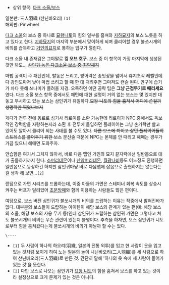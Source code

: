   * 상위 항목: [다크 소울/보스](%EB%8B%A4%ED%81%AC%20%EC%86%8C%EC%9A%B8/%EB%B3%B4%EC%8A%A4.md)  

일본판: 三人羽織 (산닌바오리) `[1]`  
해외판: Pinwheel

[다크 소울](%EB%8B%A4%ED%81%AC%20%EC%86%8C%EC%9A%B8.md)의 보스 중 하나로 [묘왕니토](%EB%AC%98%EC%99%95%20%EB%8B%88%ED%86%A0.md)의 힘의 일부를 훔쳐와
[지하묘지](%EC%A7%80%ED%95%98%EB%AC%98%EC%A7%80.md)의 보스 노릇을 하고 있다고 한다.
[지하묘지](%EC%A7%80%ED%95%98%EB%AC%98%EC%A7%80.md)의 마지막 부분에서 맞이하게 되며 클리어할 경우
불쏘시개의 비의를 습득하고 [거인의묘지](%EA%B1%B0%EC%9D%B8%EC%9D%98%20%EB%AC%98%EC%A7%80.md)로 통하는 입구가 열린다.

다크 소울 내 존재감은 그야말로 **킹 오브 호구**. 보스 중 이 항목이 가장 마지막에 생성된것만 봐도... <del>[삼인귀 놈은 다크소울 보스 중 최약체지](%EB%86%88%EC%9D%80%20%EC%82%AC%EC%B2%9C%EC%99%95%20%EC%B5%9C%EC%95%BD%EC%B2%B4%EC%A7%80.md)</del>

마법 공격이 주 패턴인데, 발동은 느리고, 방어력은 종잇장을 넘어서 휴지조각 레벨인데다 강인도마저 낮아 마법 쓰려고 할 때 한 대 때려주면
그마저도 캔슬 된다. 안구에 습기가 차다 못해 쓰나미가 몰려올 지경. 오죽하면 어떤 공략 팁은 **그냥 근접무기로 때리세요** 였다. 다크
소울 보스 항목 중에서도 패턴에 대한 설명이 거의 없는 보스는 몇 있지만 대놓고 무시하고 있는 보스는 삼인귀가 유일하다.<del>묘왕 니토의
힘을 훔쳐서 어디에 쓴걸까 생명력만 찍었나보지</del>

게다가 전투 전에 동료로 성기사 리로이를 소환 가능한데 리로이가 NPC 중에서도 독보적인 강력함을 자랑하는지라 소환 후 전투에 돌입하면
플레이어는 그냥 손가락만 빨고 있어도 알아서 클리어 되는 사태를 볼 수도 있다. <del>다른 보스에 치이고 살던 플레이어들의 스트레스를
풀어주기 위한 보스</del> 분신술 때문에 NPC는 본체를 안 때리고 헤매는 경우가 가끔 있으니 헤매면 도와주자.

안습함은 여기서 그치지 않아서, 바로 다음 맵인 거인의 묘지 끝자락에선 일반몹으로 대거 출몰하기까지 한다. [소머리데몬](%EC%86%8C%EB%A8%B8%EB%A6%AC%20%EB%8D%B0%EB%AA%AC.md)이나 [산양머리데몬](%EC%82%B0%EC%96%91%EB%A8%B8%EB%A6%AC%20%EB%8D%B0%EB%AA%AC.md),
[월광나비](%EC%9B%94%EA%B4%91%EB%82%98%EB%B9%84.md)등도 어느정도 진행하면 일반몹으로 등장하긴 하지만
삼인귀마냥 바로 다음맵에 잡몹으로 출현하지는 않는다는걸 생각 해 보면...`[2]`

랜덤으로 가면 시리즈를 드롭하는데, 이중 아들의 가면은 스테미너 회복 속도를 상승시켜주는 버프가 달려있어 [초문방패](%EC%B4%88%EB%AC%B8%20%EB%B0%A9%ED%8C%A8.md)와 함께 이용하는 사람들도 많은 편이다.

여담으로, 보스 버전 삼인귀가 불쏘시개의 비의를 드랍하는 이유는 작중에서 밝혀진바가 없다. 대부분의 보스들이 드랍하는 아이템이 해당 보스와
관계가 있는 편(예: 해당 보스의 소울, 해당 보스의 사용 무기 등)인데 삼인귀가 드랍하는 삼인귀 가면은 그렇다고 쳐도 불쏘시개의 비의는
무슨 관련이 있는지 불명이다. 추측을 하자면, 보스 삼인귀가 니토로부터 힘을 훔쳐왔다는게 불쏘시개의 비의가 아닐까 할 수는 있다.

`\----`

  * `[1]` 두 사람이 하나의 하오리(羽織, 일본의 전통 외투)를 입고 한 사람이 옷을 입고 있는 것처럼 보이게 하여 노는 일본의 놀이 니닌바오리(二人羽織)를 세 사람으로 하여 산닌바오리(三人羽織)로 만든 것. 간단히 말해 '하나의 옷 속에 세 사람이 들어가 있는 것'을 뜻한다.
  * `[2]` 다만 보스로 나오는 삼인귀가 [묘왕 니토](%EB%AC%98%EC%99%95%20%EB%8B%88%ED%86%A0.md)의 힘을 훔쳐서 보스를 하고 있는 것이라 설정상으로 크게 문제가 있는 것은 아니다.

